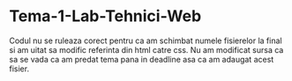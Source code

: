 # Tema-1-Lab-Tehnici-Web
Codul nu se ruleaza corect pentru ca am schimbat numele fisierelor la final si am uitat sa modific referinta din html catre css.
Nu am modificat sursa ca sa se vada ca am predat tema pana in deadline asa ca am adaugat acest fisier.
